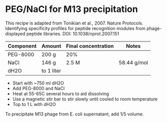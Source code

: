 # PEG/NaCl for M13 precipitation

This recipe is adapted from Tonikian et al., 2007. Nature Protocols. Identifying specificity profiles for peptide recognition modules from phage-displayed peptide libraries. DOI: 10.1038/nprot.2007.151

| Component       | Amount     | Final concentration | Notes        |
|-----------------|------------|---------------------|--------------|
| PEG-8000        | 200 g      | 20%                 |              |
| NaCl            | 146 g      | 2.5 M               | 58.44 g/mol  |
| dH2O            | to 1 liter |                     |              |

- Start with ~750 ml dH2O
- Add PEG-8000 and NaCl
- Heat at 55-65C several hours to aid dissolving
- Use a magnetic stir bar to stir slowly until cooled to room temperature
- Top to 1 L with dH2O

To precipitate M13 phage from E. coli supernatant, add 1/5 volume.
